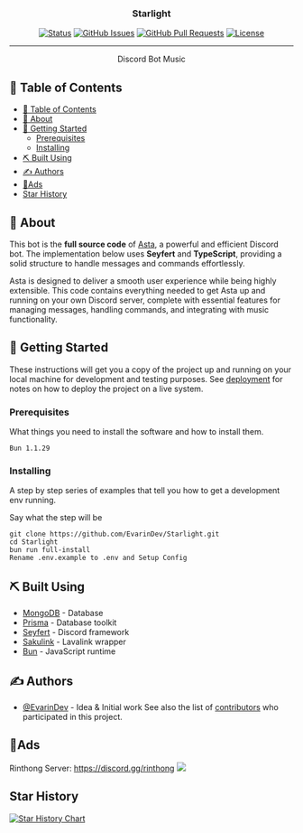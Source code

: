 <h3 align="center">Starlight</h3>

<div align="center">

[![Status](https://img.shields.io/badge/status-active-success.svg)]()
[![GitHub Issues](https://img.shields.io/github/issues/EvarinDev/Starlight.svg)](https://github.com/EvarinDev/Starlight/issues)
[![GitHub Pull Requests](https://img.shields.io/github/issues-pr/EvarinDev/Starlight.svg)](https://github.com/EvarinDev/Starlight/pulls)
[![License](https://img.shields.io/badge/license-MIT-blue.svg)](/LICENSE)

</div>

---

<p align="center"> Discord Bot Music
    <br> 
</p>

## 📝 Table of Contents

- [📝 Table of Contents](#-table-of-contents)
- [🧐 About ](#-about-)
- [🏁 Getting Started ](#-getting-started-)
  - [Prerequisites](#prerequisites)
  - [Installing](#installing)
- [⛏️ Built Using ](#️-built-using-)
- [✍️ Authors ](#️-authors-)
- [💖Ads](#ads)
- [Star History](#star-history)

## 🧐 About <a name = "about"></a>
This bot is the **full source code** of [Asta](https://discord.com/application-directory/1259476682730111097), a powerful and efficient Discord bot. The implementation below uses **Seyfert** and **TypeScript**, providing a solid structure to handle messages and commands effortlessly.

Asta is designed to deliver a smooth user experience while being highly extensible. This code contains everything needed to get Asta up and running on your own Discord server, complete with essential features for managing messages, handling commands, and integrating with music functionality.

## 🏁 Getting Started <a name = "getting_started"></a>

These instructions will get you a copy of the project up and running on your local machine for development and testing purposes. See [deployment](#deployment) for notes on how to deploy the project on a live system.

### Prerequisites

What things you need to install the software and how to install them.

```
Bun 1.1.29
```

### Installing

A step by step series of examples that tell you how to get a development env running.

Say what the step will be

```
git clone https://github.com/EvarinDev/Starlight.git
cd Starlight
bun run full-install
Rename .env.example to .env and Setup Config
```

## ⛏️ Built Using <a name = "built_using"></a>

- [MongoDB](https://www.mongodb.com/) - Database
- [Prisma](https://www.prisma.io/) - Database toolkit
- [Seyfert](https://www.seyfert.dev/) - Discord framework
- [Sakulink](https://sakulink.jirayu.net/) - Lavalink wrapper
- [Bun](https://bun.sh/) - JavaScript runtime

## ✍️ Authors <a name = "authors"></a>

- [@EvarinDev](https://github.com/EvarinDev) - Idea & Initial work
See also the list of [contributors](https://github.com/EvarinDev/Starlight/contributors) who participated in this project.

## 💖Ads
Rinthong Server: https://discord.gg/rinthong
<img src="https://cdn.faystarnext.studio/RinthongAds.png" />

## Star History

[![Star History Chart](https://api.star-history.com/svg?repos=EvarinDev/Starlight&type=Date)](https://star-history.com/#EvarinDev/Starlight&Date)